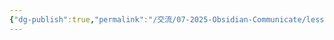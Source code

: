 ```yaml
---
{"dg-publish":true,"permalink":"/交流/07-2025-Obsidian-Communicate/lesson-02-材料/hw-obsidian-lesson-2-02/","title":"第二堂課作業-03","tags":["🪨自籌Obsidian工作坊","🎯學習歷程檔案"],"noteIcon":"3","created":"2025-06-17T23:20:00.878+08:00","updated":"2025-06-17T23:20:19.030+08:00"}
---
```


